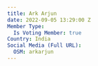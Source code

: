```yaml
---
title: Ark Arjun
date: 2022-09-05 13:29:00 Z
Member Type:
  Is Voting Member: true
Country: India
Social Media (Full URL):
  OSM: arkarjun
---
```


